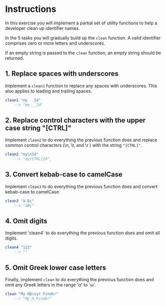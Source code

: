 # Instructions

In this exercise you will implement a partial set of utility functions to help a developer clean up identifier names.

In the 5 tasks you will gradually build up the `clean` function.
A valid identifier comprises zero or more letters and underscores.

If an empty string is passed to the `clean` function, an empty string should be returned.

## 1. Replace spaces with underscores

Implement a `clean1` function to replace any spaces with underscores. This also applies to leading and trailing spaces.

```elm
clean1 "my   Id"
    --> "my___Id"
```

## 2. Replace control characters with the upper case string "[CTRL]"

Implement `clean2` to do everything the previous function does and replace common control characters (\n, \t, and \r ) with the string `"[CTRL]"`.

```elm
clean2 "my\nId"
    --> "my[CTRL]Id",
```

## 3. Convert kebab-case to camelCase

Implement `clean3` to do everything the previous function does and convert kebab-case to camelCase.

```elm
clean3 "à-ḃç"
    --> "àḂç"
```

## 4. Omit digits 

Implement 'clean4` to do everything the previous function does and omit all digits.

```elm
clean4 "123"
    --> ""
```

## 5. Omit Greek lower case letters

Finally, implement `clean` to do everything the previous function does and omit any Greek letters in the range 'α' to 'ω'.

```elm
clean "My Οβιεγτ Finder"
    --> "My_Ο_Finder"
```
